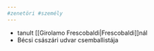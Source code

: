 ```yaml
---
#zenetöri #személy
---
```


- tanult [[Girolamo Frescobaldi|Frescobaldi]]nál
- Bécsi császári udvar csemballistája